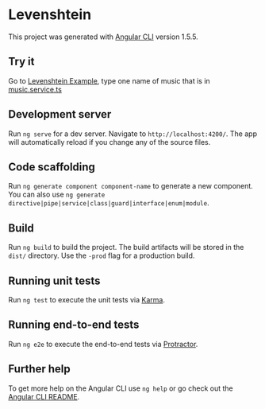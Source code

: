 # Levenshtein

This project was generated with [Angular CLI](https://github.com/angular/angular-cli) version 1.5.5.

## Try it

Go to [Levenshtein Example](http://levenshtein-jtpdev.esy.es/), type one name of music that is in [music.service.ts](https://github.com/jtpdev/levenshtein-angular4/blob/master/src/app/music/music.service.ts)

## Development server

Run `ng serve` for a dev server. Navigate to `http://localhost:4200/`. The app will automatically reload if you change any of the source files.

## Code scaffolding

Run `ng generate component component-name` to generate a new component. You can also use `ng generate directive|pipe|service|class|guard|interface|enum|module`.

## Build

Run `ng build` to build the project. The build artifacts will be stored in the `dist/` directory. Use the `-prod` flag for a production build.

## Running unit tests

Run `ng test` to execute the unit tests via [Karma](https://karma-runner.github.io).

## Running end-to-end tests

Run `ng e2e` to execute the end-to-end tests via [Protractor](http://www.protractortest.org/).

## Further help

To get more help on the Angular CLI use `ng help` or go check out the [Angular CLI README](https://github.com/angular/angular-cli/blob/master/README.md).
